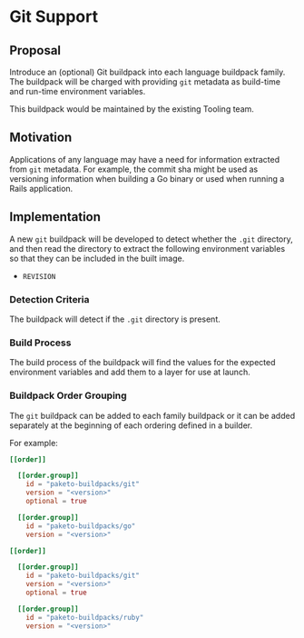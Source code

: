 # Git Support

## Proposal

Introduce an (optional) Git buildpack into each language buildpack family. The buildpack
will be charged with providing `git` metadata as build-time and run-time environment
variables.

This buildpack would be maintained by the existing Tooling team.
## Motivation

Applications of any language may have a need for information extracted from
`git` metadata. For example, the commit sha might be used as versioning
information when building a Go binary or used when running a Rails application.

## Implementation

A new `git` buildpack will be developed to detect whether the `.git` directory, and then
read the directory to extract the following environment variables so that they
can be included in the built image.

- `REVISION`

### Detection Criteria

The buildpack will detect if the `.git` directory is present.

### Build Process

The build process of the buildpack will find the values for the
expected environment variables and add them to a layer for use at launch.

### Buildpack Order Grouping

The `git` buildpack can be added to each family buildpack or it can be added
separately at the beginning of each ordering defined in a builder.

For example:

```toml
[[order]]

  [[order.group]]
    id = "paketo-buildpacks/git"
    version = "<version>"
    optional = true

  [[order.group]]
    id = "paketo-buildpacks/go"
    version = "<version>"

[[order]]

  [[order.group]]
    id = "paketo-buildpacks/git"
    version = "<version>"
    optional = true

  [[order.group]]
    id = "paketo-buildpacks/ruby"
    version = "<version>"
```
